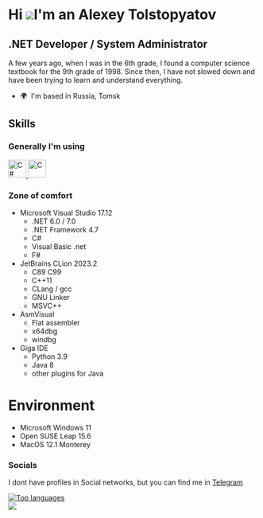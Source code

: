 Hi ![](https://user-images.githubusercontent.com/18350557/176309783-0785949b-9127-417c-8b55-ab5a4333674e.gif)I'm an Alexey Tolstopyatov
===========================================================================================================================================

.NET Developer / System Administrator
-------------------------------------

A few years ago, when I was in the 6th grade, I found a computer science textbook for the 9th grade of 1998. Since then, I have not slowed down and have been trying to learn and understand everything.

* 🌍  I'm based in Russia, Tomsk

## Skills

### Generally I'm using
<p>
  <a href="https://docs.microsoft.com/en-us/dotnet/csharp/" target="_blank" rel="noreferrer">
    <img src="https://raw.githubusercontent.com/danielcranney/readme-generator/main/public/icons/skills/csharp-colored.svg" width="36" height="36" alt="C#" />
  </a>
  <a href="https://docs.microsoft.com/en-us/cpp/?view=msvc-170" target="_blank" rel="noreferrer">
    <img src="https://raw.githubusercontent.com/danielcranney/readme-generator/main/public/icons/skills/c-colored.svg" width="36" height="36" alt="C" />
  </a>
</p>

### Zone of comfort
 - Microsoft Visual Studio 17.12
     - .NET 6.0 / 7.0
     - .NET Framework 4.7
     - C#
     - Visual Basic .net
     - F#
 - JetBrains CLion 2023.2
     - C89 C99
     - C++11
     - CLang / gcc
     - GNU Linker
     - MSVC++
 - AsmVisual
     - Flat assembler
     - x64dbg
     - windbg
 - Giga IDE 
     - Python 3.9
     - Java 8
     - other plugins for Java

# Environment
 - Microsoft Windows 11
 - Open SUSE Leap 15.6
 - MacOS 12.1 Monterey

### Socials
I dont have profiles in Social networks, but you can find me in [Telegram](https://tg.cc/rule_t](https://t.me/rule_t))

<a href="https://github.com/AlexeyTolstopyatov" align="left"><img src="https://github-readme-stats.vercel.app/api/top-langs/?username=AlexeyTolstopyatov&langs_count=5&theme=dark&hide_border=true&locale=en&hide=html&custom_title=The%20%most%20%used" alt="Top languages" /></a>
<br/>
<a href="https://github.com/AlexeyTolstopyatov" align="left">
<img src="https://github-readme-stats.vercel.app/api/top-langs/?username=AlexeyTolstopyatov&hide_progress=true&langs_count=18&hide_border=true&theme=dark&custom_title=All%20%used"></img>
</a>
